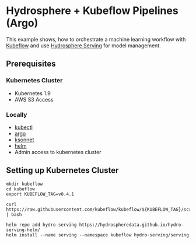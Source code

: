 # Hydrosphere + Kubeflow Pipelines (Argo)

This example shows, how to orchestrate a machine learning workflow with [Kubeflow](https://www.kubeflow.org/) and use [Hydrosphere Serving](https://hydrosphere.io/serving/) for model management. 

## Prerequisites

### Kubernetes Cluster

- Kubernetes 1.9
- AWS S3 Access

### Locally

- [kubectl](https://kubernetes.io/docs/tasks/tools/install-kubectl/)
- [argo](https://github.com/argoproj/argo/blob/master/demo.md#1-download-argo)
- [ksonnet](https://ksonnet.io/#get-started)
- [helm](https://docs.helm.sh/using_helm/#installing-helm)
- Admin access to kubernetes cluster

## Setting up Kubernetes Cluster

```
mkdir kubeflow
cd kubeflow
export KUBEFLOW_TAG=v0.4.1

curl https://raw.githubusercontent.com/kubeflow/kubeflow/${KUBEFLOW_TAG}/scripts/download.sh | bash
```

```
helm repo add hydro-serving https://hydrospheredata.github.io/hydro-serving-helm/
helm install --name serving --namespace kubeflow hydro-serving/serving 
```
